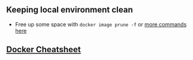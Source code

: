 ## Keeping local environment clean

- Free up some space with `docker image prune -f` or [more commands here](https://docs.docker.com/config/pruning/#:~:text=Prune%20everything,system%20prune%20to%20prune%20volumes.&text=y%2FN%5D%20y-,By%20default%2C%20you're%20prompted%20to%20continue.,f%20or%20%2D%2Dforce%20flag.)

## [Docker Cheatsheet](https://sweworld.net/cheatsheets/docker/)